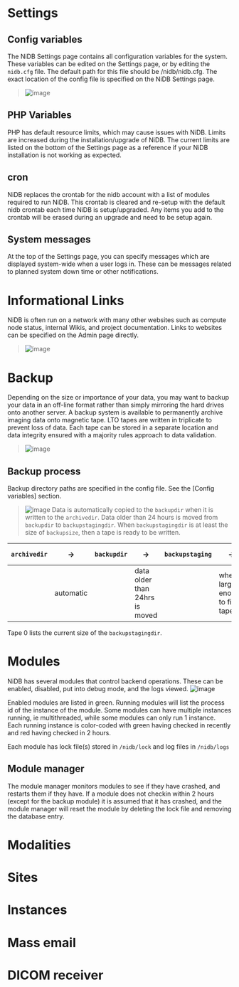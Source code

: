 # Settings

## Config variables
The NiDB Settings page contains all configuration variables for the system. These variables can be edited on the Settings page, or by editing the `nidb.cfg` file. The default path for this file should be /nidb/nidb.cfg. The exact location of the config file is specified on the NiDB Settings page.
> ![image](https://user-images.githubusercontent.com/8302215/143916672-6c8a5db7-c7f7-4591-af5b-07b1ed85d0e6.png)

## PHP Variables
PHP has default resource limits, which may cause issues with NiDB. Limits are increased during the installation/upgrade of NiDB. The current limits are listed on the bottom of the Settings page as a reference if your NiDB installation is not working as expected.

## cron
NiDB replaces the crontab for the nidb account with a list of modules required to run NiDB. This crontab is cleared and re-setup with the default nidb crontab each time NiDB is setup/upgraded. Any items you add to the crontab will be erased during an upgrade and need to be setup again.

## System messages
At the top of the Settings page, you can specify messages which are displayed system-wide when a user logs in. These can be messages related to planned system down time or other notifications.

# Informational Links
NiDB is often run on a network with many other websites such as compute node status, internal Wikis, and project documentation. Links to websites can be specified on the Admin page directly.
> ![image](https://user-images.githubusercontent.com/8302215/143920327-03da93b3-b65b-4f07-9839-9c52d2591667.png)

# Backup
Depending on the size or importance of your data, you may want to backup your data in an off-line format rather than simply mirroring the hard drives onto another server. A backup system is available to permanently archive imaging data onto magnetic tape. LTO tapes are written in triplicate to prevent loss of data. Each tape can be stored in a separate location and data integrity ensured with a majority rules approach to data validation.
> ![image](https://user-images.githubusercontent.com/8302215/143921079-9b6e4a0c-d833-4a87-9076-7e78a5ff69d4.png)

## Backup process
Backup directory paths are specified in the config file. See the [Config variables] section.
> ![image](https://user-images.githubusercontent.com/8302215/143923934-46c02b3e-3d5a-4110-a7c2-7259cb507ed1.png)
Data is automatically copied to the `backupdir` when it is written to the `archivedir`. Data older than 24 hours is moved from `backupdir` to `backupstagingdir`. When `backupstagingdir` is at least the size of `backupsize`, then a tape is ready to be written.

|`archivedir`|&rarr;|`backupdir`|&rarr;|`backupstaging`|&rarr;|LTO tape|
|---|---|---|---|---|---|---|
||automatic||data older than 24hrs is moved||when large enough to fill a tape||

Tape 0 lists the current size of the `backupstagingdir`.

# Modules
NiDB has several modules that control backend operations. These can be enabled, disabled, put into debug mode, and the logs viewed.
![image](https://user-images.githubusercontent.com/8302215/143927610-962ffd79-73cb-4ded-bda3-1b85b208140d.png)

Enabled modules are listed in green. Running modules will list the process id of the instance of the module. Some modules can have multiple instances running, ie multithreaded, while some modules can only run 1 instance. Each running instance is color-coded with green having checked in recently and red having checked in 2 hours.

Each module has lock file(s) stored in `/nidb/lock` and log files in `/nidb/logs`

## Module manager
The module manager monitors modules to see if they have crashed, and restarts them if they have. If a module does not checkin within 2 hours (except for the backup module) it is assumed that it has crashed, and the module manager will reset the module by deleting the lock file and removing the database entry.

# Modalities

# Sites

# Instances

# Mass email

# DICOM receiver
